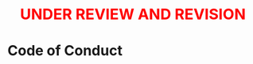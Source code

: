 <h2 align="center" style="color:red;font-weight:bold;font-size:30px;">UNDER REVIEW AND REVISION</h2>

# Code of Conduct
